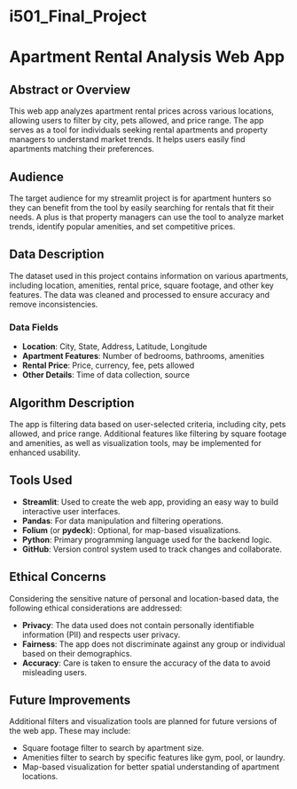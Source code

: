 # i501_Final_Project
# Apartment Rental Analysis Web App

## Abstract or Overview
This web app analyzes apartment rental prices across various locations, allowing users to filter by city, pets allowed, and price range. The app serves as a tool for individuals seeking rental apartments and property managers to understand market trends. It helps users easily find apartments matching their preferences.

## Audience
The target audience for my streamlit project is for apartment hunters so they can benefit from the tool by easily searching for rentals that fit their needs. A plus is that property managers can use the tool to analyze market trends, identify popular amenities, and set competitive prices.

## Data Description
The dataset used in this project contains information on various apartments, including location, amenities, rental price, square footage, and other key features. The data was cleaned and processed to ensure accuracy and remove inconsistencies.

### Data Fields
- **Location**: City, State, Address, Latitude, Longitude
- **Apartment Features**: Number of bedrooms, bathrooms, amenities
- **Rental Price**: Price, currency, fee, pets allowed
- **Other Details**: Time of data collection, source

## Algorithm Description
The app is filtering data based on user-selected criteria, including city, pets allowed, and price range. Additional features like filtering by square footage and amenities, as well as visualization tools, may be implemented for enhanced usability.

## Tools Used
- **Streamlit**: Used to create the web app, providing an easy way to build interactive user interfaces.
- **Pandas**: For data manipulation and filtering operations.
- **Folium** (or **pydeck**): Optional, for map-based visualizations.
- **Python**: Primary programming language used for the backend logic.
- **GitHub**: Version control system used to track changes and collaborate.

## Ethical Concerns
Considering the sensitive nature of personal and location-based data, the following ethical considerations are addressed:
- **Privacy**: The data used does not contain personally identifiable information (PII) and respects user privacy.
- **Fairness**: The app does not discriminate against any group or individual based on their demographics.
- **Accuracy**: Care is taken to ensure the accuracy of the data to avoid misleading users.

## Future Improvements
Additional filters and visualization tools are planned for future versions of the web app. These may include:
- Square footage filter to search by apartment size.
- Amenities filter to search by specific features like gym, pool, or laundry.
- Map-based visualization for better spatial understanding of apartment locations.

